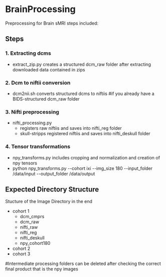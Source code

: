 # BrainProcessing
Preprocessing for Brain sMRI steps included:
## Steps
### 1. Extracting dcms
- extract_zip.py creates a structured dcm_raw folder after extracting downloaded data contained in zips
### 2. Dcm to niftii conversion 
- dcm2nii.sh converts structured dcms to niftiis  #if you already have a BIDS-structured dcm_raw folder 
### 3. Nifti preprocessing 
- nifti_processing.py 
  - registers raw niftiis and saves into nifti_reg folder 
  - skull-stripps registered niftiis and saves into nifti_deskull folder
### 4. Tensor transformations
- npy_transforms.py includes cropping and normalization and creation of npy tensors
- python npy_transforms.py --cohort ixi --img_size 180 --input_folder /data/input --output_folder /data/output
## Expected Directory Structure
Stucture of the Image Directory in the end          
- cohort 1
  - dcm_cmprs
  - dcm_raw
  - nifti_raw
  - nifti_reg
  - nifti_deskull
  - npy_cohort180 
- cohort 2
- cohort 3

#Intermediate processing folders can be deleted after checking the correct final product that is the npy images
